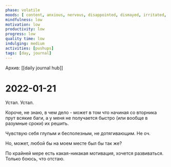 ```yaml
---
phase: volatile
moods: [ content, anxious, nervous, disappointed, dismayed, irritated, irritated,]
mindfulness: low
motivation: low
productivity: low
progress: low
quality time: low
indulging: medium
activities: [pushups]
tags: [day, journal]
---
```

Архив: [[daily journal hub]]
# 2022-01-21
Устал. 
Устал.

Короче, не знаю, в чем дело - может в том что начиная со вторника прут всякие баги, а у меня не получается быстро (или вообще в разумные сроки) их решить.

Чувствую себя глупым и бесполезным, не дотягивающим. Не оч.

Но, может, любой бы на моем месте был бы так же?

По крайней мере есть какая-никакая мотивация, хочется развиваться. Только боюсь, что отстаю.
